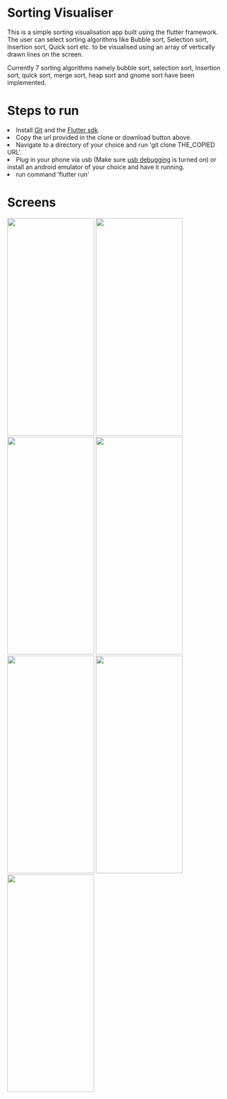 # Sorting Visualiser
<p>This is a simple sorting visualisation app built using the flutter framework.
The user can select sorting algorithms like Bubble sort, Selection sort, Insertion sort, Quick sort etc. to be visualised using an array of vertically drawn lines on the screen.</p>
<p>Currently 7 sorting algorithms namely bubble sort, selection sort, Insertion sort, quick sort, merge sort, heap sort and gnome sort have been implemented. </p>

 # Steps to run 
<li> Install <a href = "https://git-scm.com/downloads">Git</a> and the <a href = "https://flutter.dev/docs/get-started/install"> Flutter sdk</a>.
<li> Copy the url provided in the clone or download button above. 
<li> Navigate to a directory of your choice and run 'git clone THE_COPIED URL'.
<li> Plug in your phone via usb (Make sure <a href = "https://www.embarcadero.com/starthere/xe5/mobdevsetup/android/en/index.html">usb debugging</a> is turned on) or install an android emulator of your choice and have it running.
<li> run command 'flutter run'

# Screens


 <img src = "Screens/Bubble.gif" width = 200 height = 500> <img src = "Screens/Selection.gif" width = 200 height = 500> <img src = "Screens/Insertion.gif" width = 200 height = 500> <img src = "Screens/Quick.gif" width = 200 height = 500> <br>
 <img src = "Screens/Merge.gif" width = 200 height = 500> <img src = "Screens/Heap.gif" width = 200 height = 500> <img src = "Screens/Gnome.gif" width = 200 height = 500>


